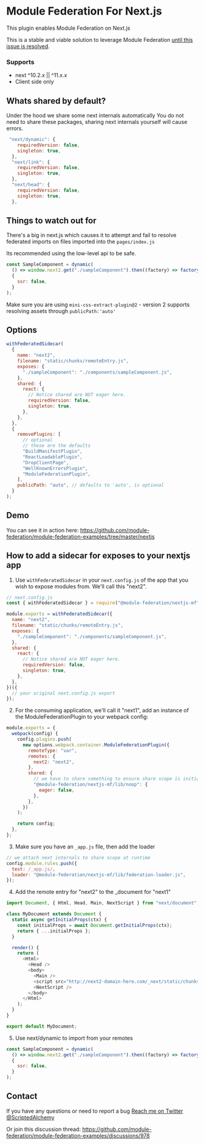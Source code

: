 # Module Federation For Next.js

This plugin enables Module Federation on Next.js

This is a stable and viable solution to leverage Module Federation [until this issue is resolved](https://github.com/webpack/webpack/issues/11811).

### Supports

- next ^10.2.x || ^11.x.x
- Client side only

## Whats shared by default?

Under the hood we share some next internals automatically
You do not need to share these packages, sharing next internals yourself will cause errors.

```js
 "next/dynamic": {
    requiredVersion: false,
    singleton: true,
  },
  "next/link": {
    requiredVersion: false,
    singleton: true,
  },
  "next/head": {
    requiredVersion: false,
    singleton: true,
  },
```

## Things to watch out for

There's a big in next.js which causes it to attempt and fail to resolve federated imports on files imported into the `pages/index.js`

Its recommended using the low-level api to be safe.

```js
const SampleComponent = dynamic(
  () => window.next2.get("./sampleComponent").then((factory) => factory()),
  {
    ssr: false,
  }
);
```

Make sure you are using `mini-css-extract-plugin@2` - version 2 supports resolving assets through `publicPath:'auto'`

## Options

```js
withFederatedSidecar(
  {
    name: "next2",
    filename: "static/chunks/remoteEntry.js",
    exposes: {
      "./sampleComponent": "./components/sampleComponent.js",
    },
    shared: {
      react: {
        // Notice shared are NOT eager here.
        requiredVersion: false,
        singleton: true,
      },
    },
  },
  {
    removePlugins: [
      // optional
      // these are the defaults
      "BuildManifestPlugin",
      "ReactLoadablePlugin",
      "DropClientPage",
      "WellKnownErrorsPlugin",
      "ModuleFederationPlugin",
    ],
    publicPath: "auto", // defaults to 'auto', is optional
  }
);
```

## Demo

You can see it in action here: https://github.com/module-federation/module-federation-examples/tree/master/nextjs

## How to add a sidecar for exposes to your nextjs app

1. Use `withFederatedSidecar` in your `next.config.js` of the app that you wish to expose modules from. We'll call this "next2".

```js
// next.config.js
const { withFederatedSidecar } = require("@module-federation/nextjs-mf");

module.exports = withFederatedSidecar({
  name: "next2",
  filename: "static/chunks/remoteEntry.js",
  exposes: {
    "./sampleComponent": "./components/sampleComponent.js",
  },
  shared: {
    react: {
      // Notice shared are NOT eager here.
      requiredVersion: false,
      singleton: true,
    },
  },
})({
  // your original next.config.js export
});
```

2. For the consuming application, we'll call it "next1", add an instance of the ModuleFederationPlugin to your webpack config:

```js
module.exports = {
  webpack(config) {
    config.plugins.push(
      new options.webpack.container.ModuleFederationPlugin({
        remoteType: "var",
        remotes: {
          next2: "next2",
        },
        shared: {
          // we have to share something to ensure share scope is initialized
          "@module-federation/nextjs-mf/lib/noop": {
            eager: false,
          },
        },
      })
    );

    return config;
  },
};
```

3. Make sure you have an `_app.js` file, then add the loader

```js
// we attach next internals to share scope at runtime
config.module.rules.push({
  test: /_app.js/,
  loader: "@module-federation/nextjs-mf/lib/federation-loader.js",
});
```

4. Add the remote entry for "next2" to the \_document for "next1"

```js
import Document, { Html, Head, Main, NextScript } from "next/document";

class MyDocument extends Document {
  static async getInitialProps(ctx) {
    const initialProps = await Document.getInitialProps(ctx);
    return { ...initialProps };
  }

  render() {
    return (
      <Html>
        <Head />
        <body>
          <Main />
          <script src="http://next2-domain-here.com/_next/static/chunks/remoteEntry.js" />
          <NextScript />
        </body>
      </Html>
    );
  }
}

export default MyDocument;
```

5. Use next/dynamic to import from your remotes

```js
const SampleComponent = dynamic(
  () => window.next2.get("./sampleComponent").then((factory) => factory()),
  {
    ssr: false,
  }
);
```

## Contact

If you have any questions or need to report a bug
<a href="https://twitter.com/ScriptedAlchemy"> Reach me on Twitter @ScriptedAlchemy</a>

Or join this discussion thread: https://github.com/module-federation/module-federation-examples/discussions/978
